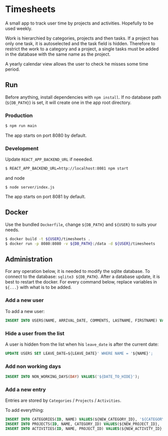 # Timesheets

A small app to track user time by projects and activities.
Hopefully to be used weekly.

Work is hierarchied by categories, projects and then tasks. If a project has only one task, it is autoselected and the task field is hidden.
Therefore to restrict the work to a category and a project, a single tasks must be added in the database with the same name as the project.

A yearly calendar view allows the user to check he misses some time period.

## Run

Before anything, install dependencies with `npm install`.
If no database path (`${DB_PATH}`) is set, it will create one in the app root directory.

### Production

```bash
$ npm run main
```

The app starts on port 8080 by default.

### Development

Update `REACT_APP_BACKEND_URL` if neeeded.
```bash
$ REACT_APP_BACKEND_URL=http://localhost:8081 npm start
```
and node
```
$ node server/index.js
```
The app starts on port 8081 by default.


## Docker

Use the bundled `Dockerfile`, change `${DB_PATH}` and `${USER}` to suits your needs.

```bash
$ docker build -t ${USER}/timesheets .
$ docker run -p 8080:8080 -v ${DB_PATH}:/data -d ${USER}/timesheets
```

## Administration

For any operation below, it is needed to modify the sqlite database.
To connect to the database: `sqlite3 ${DB_PATH}`. After a database update, it is best to restart the docker.
For every command below, replace variables in `${...}` with what is to be added.

### Add a new user

To add a new user:

```sql
INSERT INTO USERS(NAME, ARRIVAL_DATE, COMMENTS, LASTNAME, FIRSTNAME) VALUES('${NAME}', '${DATE}', '${COMMENT}', '${LAST_NAME}', '${FIRST_NAME}');
```

### Hide a user from the list

A user is hidden from the list when his `leave_date` is after the current date:

```sql
UPDATE USERS SET LEAVE_DATE=${LEAVE_DATE}' WHERE NAME = '${NAME}';
```

### Add non working days

```sql
INSERT INTO NON_WORKING_DAYS(DAY) VALUES('${DATE_TO_HIDE}');
```

### Add a new entry

Entries are stored by `Categories` / `Projects` / `Activities`.

To add everything:

```sql
INSERT INTO CATEGORIES(ID, NAME) VALUES(${NEW_CATEGORY_ID}, '${CATEGORY_NAME}');
INSERT INTO PROJECTS(ID, NAME, CATEGORY_ID) VALUES(${NEW_PROJECT_ID}, '${PROJECT_NAME}', ${NEW_CATEGORY_ID});
INSERT INTO ACTIVITIES(ID, NAME, PROJECT_ID) VALUES(${NEW_ACTIVITY_ID}, '${ACTIVITY_NAME}', ${NEW_PROJECT_ID});
```
